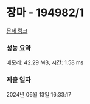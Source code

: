 # 장마 - 194982/1 

[문제 링크](https://level.goorm.io/exam/194982/%EC%9E%A5%EB%A7%88/quiz/1) 

### 성능 요약

메모리: 42.29 MB, 시간: 1.58 ms

### 제출 일자

2024년 06월 13일 16:33:17

